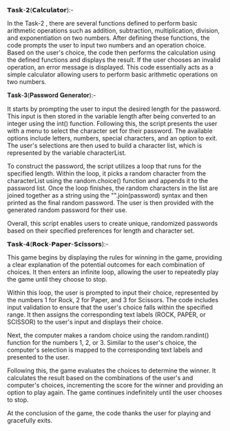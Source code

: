𝗧𝗮𝘀𝗸-𝟮(𝗖𝗮𝗹𝗰𝘂𝗹𝗮𝘁𝗼𝗿):-

In the Task-2 , there are several functions defined to perform basic arithmetic operations such as addition, subtraction, multiplication, division, and exponentiation on two numbers. After defining these functions, the code prompts the user to input two numbers and an operation choice. Based on the user's choice, the code then performs the calculation using the defined functions and displays the result. If the user chooses an invalid operation, an error message is displayed. This code essentially acts as a simple calculator allowing users to perform basic arithmetic operations on two numbers.

𝐓𝐚𝐬𝐤-𝟑(𝐏𝐚𝐬𝐬𝐰𝐨𝐫𝐝 𝐆𝐞𝐧𝐞𝐫𝐚𝐭𝐨𝐫):-

 It starts by prompting the user to input the desired length for the password. This input is then stored in the variable length after being converted to an integer using the int() function. Following this, the script presents the user with a menu to select the character set for their password. The available options include letters, numbers, special characters, and an option to exit. The user's selections are then used to build a character list, which is represented by the variable characterList.

To construct the password, the script utilizes a loop that runs for the specified length. Within the loop, it picks a random character from the characterList using the random.choice() function and appends it to the password list. Once the loop finishes, the random characters in the list are joined together as a string using the "".join(password) syntax and then printed as the final random password. The user is then provided with the generated random password for their use.

Overall, this script enables users to create unique, randomized passwords based on their specified preferences for length and character set.

𝗧𝗮𝘀𝗸-𝟰(𝗥𝗼𝗰𝗸-𝗣𝗮𝗽𝗲𝗿-𝗦𝗰𝗶𝘀𝘀𝗼𝗿𝘀):-

 This game begins by displaying the rules for winning in the game, providing a clear explanation of the potential outcomes for each combination of choices. It then enters an infinite loop, allowing the user to repeatedly play the game until they choose to stop.

Within this loop, the user is prompted to input their choice, represented by the numbers 1 for Rock, 2 for Paper, and 3 for Scissors. The code includes input validation to ensure that the user's choice falls within the specified range. It then assigns the corresponding text labels (ROCK, PAPER, or SCISSOR) to the user's input and displays their choice.

Next, the computer makes a random choice using the random.randint() function for the numbers 1, 2, or 3. Similar to the user's choice, the computer's selection is mapped to the corresponding text labels and presented to the user.

Following this, the game evaluates the choices to determine the winner. It calculates the result based on the combinations of the user's and computer's choices, incrementing the score for the winner and providing an option to play again. The game continues indefinitely until the user chooses to stop.

At the conclusion of the game, the code thanks the user for playing and gracefully exits. 
